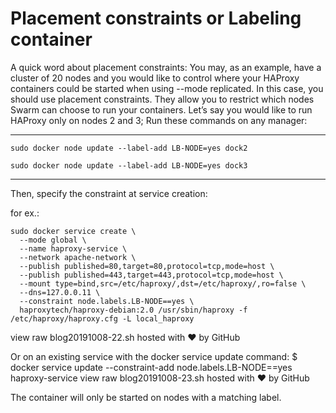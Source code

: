 # Placement constraints or Labeling container

A quick word about placement constraints: You may, as an example, have a cluster of 20 nodes and you would like to control where your HAProxy containers could be started when using --mode replicated. 
In this case, you should use placement constraints. They allow you to restrict which nodes Swarm can choose to run your containers. Let’s say you would like to run HAProxy only on nodes 2 and 3; 
Run these commands on any manager:

**********************
  
   
    sudo docker node update --label-add LB-NODE=yes dock2
    
    sudo docker node update --label-add LB-NODE=yes dock3

**********************
  



Then, specify the constraint at service creation:

for ex.: 

    sudo docker service create \
      --mode global \
      --name haproxy-service \
      --network apache-network \
      --publish published=80,target=80,protocol=tcp,mode=host \
      --publish published=443,target=443,protocol=tcp,mode=host \
      --mount type=bind,src=/etc/haproxy/,dst=/etc/haproxy/,ro=false \
      --dns=127.0.0.11 \
      --constraint node.labels.LB-NODE==yes \
      haproxytech/haproxy-debian:2.0 /usr/sbin/haproxy -f /etc/haproxy/haproxy.cfg -L local_haproxy
view raw
blog20191008-22.sh hosted with ❤ by GitHub

Or on an existing service with the docker service update command:
$ docker service update --constraint-add node.labels.LB-NODE==yes haproxy-service
view raw
blog20191008-23.sh hosted with ❤ by GitHub

The container will only be started on nodes with a matching label.
